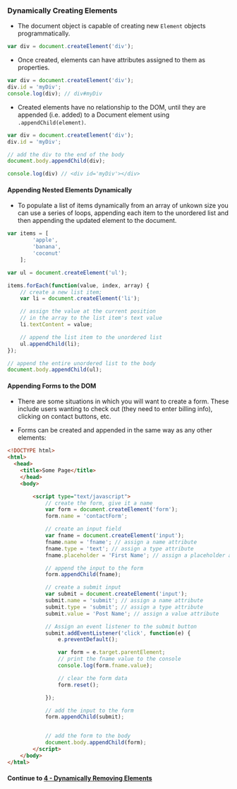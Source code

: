### Dynamically Creating Elements
* The document object is capable of creating new `Element` objects programmatically.
  
```javascript
var div = document.createElement('div');
```
  
* Once created, elements can have attributes assigned to them as properties.
  
```javascript
var div = document.createElement('div');
div.id = 'myDiv';
console.log(div); // div#myDiv
```
  
* Created elements have no relationship to the DOM, until they are appended (i.e. added) to a Document element using `.appendChild(element)`.
  
```javascript
var div = document.createElement('div');
div.id = 'myDiv';

// add the div to the end of the body
document.body.appendChild(div);

console.log(div) // <div id='myDiv'></div>
```
  
#### Appending Nested Elements Dynamically
* To populate a list of items dynamically from an array of unkown size you can use a series of loops, appending each item to the unordered list and then appending the updated element to the document.
  
```javascript
var items = [
		'apple', 
		'banana', 
		'coconut'
	];

var ul = document.createElement('ul');

items.forEach(function(value, index, array) {
	// create a new list item;
	var li = document.createElement('li');

	// assign the value at the current position 
	// in the array to the list item's text value
	li.textContent = value;

	// append the list item to the unordered list
	ul.appendChild(li);
});

// append the entire unordered list to the body
document.body.appendChild(ul);
```
  
#### Appending Forms to the DOM
* There are some situations in which you will want to create a form. These include users wanting to check out (they need to enter billing info), clicking on contact buttons, etc.
  
* Forms can be created and appended in the same way as any other elements:  

```html
<!DOCTYPE html>
<html>
  <head>
    <title>Some Page</title>
    </head>
    <body>

        <script type="text/javascript">
	        // create the form, give it a name
			var form = document.createElement('form');
			form.name = 'contactForm';

			// create an input field
			var fname = document.createElement('input');
			fname.name = 'fname'; // assign a name attribute
			fname.type = 'text'; // assign a type attribute
			fname.placeholder = 'First Name'; // assign a placeholder attribute

			// append the input to the form
			form.appendChild(fname);

			// create a submit input
			var submit = document.createElement('input');
			submit.name = 'submit'; // assign a name attribute
			submit.type = 'submit'; // assign a type attribute
			submit.value = 'Post Name'; // assign a value attribute

			// Assign an event listener to the submit button
			submit.addEventListener('click', function(e) {
				e.preventDefault();

				var form = e.target.parentElement;
				// print the fname value to the console
				console.log(form.fname.value);

				// clear the form data
				form.reset();

			});

			// add the input to the form
			form.appendChild(submit);


			// add the form to the body
			document.body.appendChild(form);
        </script>
    </body>
</html>	

```
  


#### Continue to [4 - Dynamically Removing Elements](4_DynamicallyRemoveElements.md)